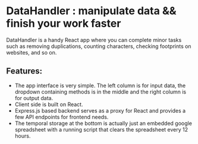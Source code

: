 # DataHandler : manipulate data && finish your work faster
DataHandler is a handy React app where you can complete minor tasks such as removing duplications, counting characters, checking footprints on websites, and so on.

## Features:
* The app interface is very simple. The left column is for input data, the dropdown containing methods is in the middle and the right column is for output data. 
* Client side is built on React.
* Express.js based backend serves as a proxy for React and provides a few API endpoints for frontend needs.
* The temporal storage at the bottom is actually just an embedded google spreadsheet with a running script that clears the spreadsheet every 12 hours.
